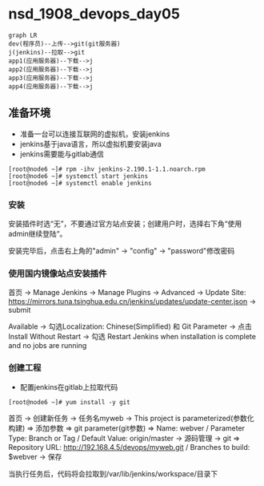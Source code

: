 # nsd_1908_devops_day05

```mermaid
graph LR
dev(程序员)--上传-->git(git服务器)
j(jenkins)--拉取-->git
app1(应用服务器)--下载-->j
app2(应用服务器)--下载-->j
app3(应用服务器)--下载-->j
app4(应用服务器)--下载-->j
```

## 准备环境

- 准备一台可以连接互联网的虚拟机，安装jenkins
- jenkins基于java语言，所以虚拟机要安装java
- jenkins需要能与gitlab通信

```shell
[root@node6 ~]# rpm -ihv jenkins-2.190.1-1.1.noarch.rpm 
[root@node6 ~]# systemctl start jenkins
[root@node6 ~]# systemctl enable jenkins

```

### 安装

安装插件时选“无”，不要通过官方站点安装；创建用户时，选择右下角“使用admin继续登陆“。

安装完毕后，点击右上角的"admin" -> "config" -> "password"修改密码

### 使用国内镜像站点安装插件

首页 -> Manage Jenkins -> Manage Plugins -> Advanced -> Update Site: https://mirrors.tuna.tsinghua.edu.cn/jenkins/updates/update-center.json -> submit

Available -> 勾选Localization: Chinese(Simplified) 和 Git Parameter -> 点击Install Without Restart -> 勾选 Restart Jenkins when installation is complete and no jobs are running

### 创建工程

- 配置jenkins在gitlab上拉取代码

```shell
[root@node6 ~]# yum install -y git
```

首页 -> 创建新任务 -> 任务名myweb -> This project is parameterized(参数化构建) => 添加参数 => git parameter(git参数) => Name: webver / Parameter Type: Branch or Tag / Default Value: origin/master -> 源码管理 -> git => Repository URL: http://192.168.4.5/devops/myweb.git / Branches to build: $webver -> 保存

当执行任务后，代码将会拉取到/var/lib/jenkins/workspace/目录下













